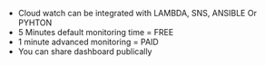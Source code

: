 - Cloud watch can be integrated with LAMBDA, SNS, ANSIBLE Or PYHTON
- 5 Minutes default monitoring time = FREE
- 1 minute advanced monitoring = PAID
- You can share dashboard publically

